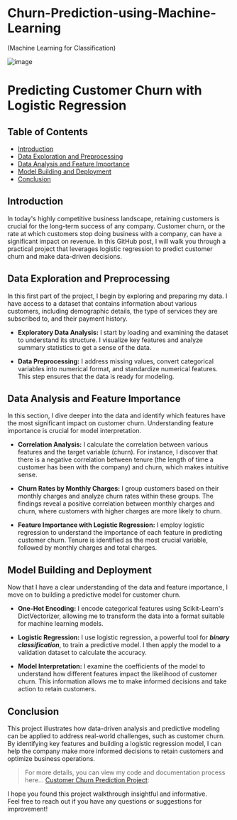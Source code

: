 # Churn-Prediction-using-Machine-Learning
(Machine Learning for Classification)

![image](https://github.com/ChidimmaIdika/Churn-Prediction-Project-using-Machine-Learning/assets/137975543/3e50ada6-97ce-475f-91c2-eee75b98be38)

# Predicting Customer Churn with Logistic Regression 

## Table of Contents

- [Introduction](#introduction)
- [Data Exploration and Preprocessing](#data-exploration-and-preprocessing)
- [Data Analysis and Feature Importance](#data-analysis-and-feature-importance)
- [Model Building and Deployment](#model-building-and-deployment)
- [Conclusion](#conclusion)


## Introduction
In today's highly competitive business landscape, retaining customers is crucial for the long-term success of any company. Customer churn, or the rate at which customers stop doing business with a company, can have a significant impact on revenue. In this GitHub post, I will walk you through a practical project that leverages logistic regression to predict customer churn and make data-driven decisions.

## Data Exploration and Preprocessing
In this first part of the project, I begin by exploring and preparing my data. I have access to a dataset that contains information about various customers, including demographic details, the type of services they are subscribed to, and their payment history.

- **Exploratory Data Analysis:** I start by loading and examining the dataset to understand its structure. I visualize key features and analyze summary statistics to get a sense of the data.

- **Data Preprocessing:** I address missing values, convert categorical variables into numerical format, and standardize numerical features. This step ensures that the data is ready for modeling.

## Data Analysis and Feature Importance
In this section, I dive deeper into the data and identify which features have the most significant impact on customer churn. Understanding feature importance is crucial for model interpretation.

- **Correlation Analysis:** I calculate the correlation between various features and the target variable (churn). For instance, I discover that there is a negative correlation between tenure (the length of time a customer has been with the company) and churn, which makes intuitive sense.

- **Churn Rates by Monthly Charges:** I group customers based on their monthly charges and analyze churn rates within these groups. The findings reveal a positive correlation between monthly charges and churn, where customers with higher charges are more likely to churn.

- **Feature Importance with Logistic Regression:** I employ logistic regression to understand the importance of each feature in predicting customer churn. Tenure is identified as the most crucial variable, followed by monthly charges and total charges.

## Model Building and Deployment
Now that I have a clear understanding of the data and feature importance, I move on to building a predictive model for customer churn.

- **One-Hot Encoding:** I encode categorical features using Scikit-Learn's DictVectorizer, allowing me to transform the data into a format suitable for machine learning models.

- **Logistic Regression:** I use logistic regression, a powerful tool for ***binary classification***, to train a predictive model. I then apply the model to a validation dataset to calculate the accuracy.

- **Model Interpretation:** I examine the coefficients of the model to understand how different features impact the likelihood of customer churn. This information allows me to make informed decisions and take action to retain customers.

## Conclusion
This project illustrates how data-driven analysis and predictive modeling can be applied to address real-world challenges, such as customer churn. By identifying key features and building a logistic regression model, I can help the company make more informed decisions to retain customers and optimize business operations.

> For more details, you can view my code and documentation process here... [Customer Churn Prediction Project]():   

I hope you found this project walkthrough insightful and informative.    
Feel free to reach out if you have any questions or suggestions for improvement!


